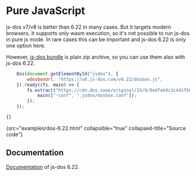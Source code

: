 # Pure JavaScript

js-dos v7/v8 is better than 6.22 in many cases. But it targets modern browsers.
It supports only wasm execution, so it's not possible to run js-dos in pure js mode.
In rare cases this can be important and js-dos 6.22 is only one option here.

However, [js-dos bundle](jsdos-bundle.md) is plain zip archive, so you can
use them also with js-dos 6.22.

```Javascript
    Dos(document.getElementById("jsdos"), {
        wdosboxUrl: "https://v8.js-dos.com/v6.22/dosbox.js",
    }).ready((fs, main) => {
        fs.extract("https://cdn.dos.zone/original/2X/9/9ed7eb9c2c441f56656692ed4dc7ab28f58503ce.jsdos").then(() => {
            main(["-conf", ".jsdos/dosbox.conf"]);
        });
    });
```


```html
{}
```
{src="examples/dos-6.22.html" collapsible="true" collapsed-title="Source code"}

## Documentation

[Documentation](https://js-dos.com/index_6.22.html) of js-dos 6.22.